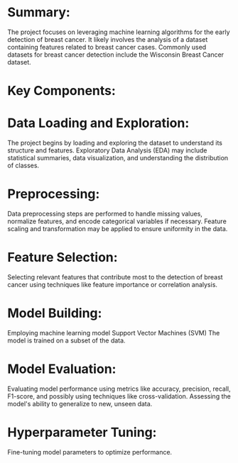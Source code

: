 # Summary:
The project focuses on leveraging machine learning algorithms for the early detection of breast cancer. It likely involves the analysis of a dataset containing features related to breast cancer cases. Commonly used datasets for breast cancer detection include the Wisconsin Breast Cancer dataset.

# Key Components:

# Data Loading and Exploration:
The project begins by loading and exploring the dataset to understand its structure and features.
Exploratory Data Analysis (EDA) may include statistical summaries, data visualization, and understanding the distribution of classes.

# Preprocessing:
Data preprocessing steps are performed to handle missing values, normalize features, and encode categorical variables if necessary.
Feature scaling and transformation may be applied to ensure uniformity in the data.

# Feature Selection:
Selecting relevant features that contribute most to the detection of breast cancer using techniques like feature importance or correlation analysis.

# Model Building:
Employing machine learning model Support Vector Machines (SVM)
The model is  trained on a subset of the data.

# Model Evaluation:
Evaluating model performance using metrics like accuracy, precision, recall, F1-score, and possibly using techniques like cross-validation.
Assessing the model's ability to generalize to new, unseen data.

# Hyperparameter Tuning:
Fine-tuning model parameters to optimize performance.
